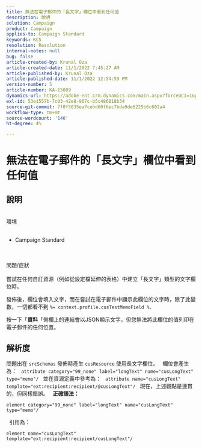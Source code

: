 ```yaml
---
title: 無法在電子郵件的「長文字」欄位中看到任何值
description: 說明
solution: Campaign
product: Campaign
applies-to: Campaign Standard
keywords: KCS
resolution: Resolution
internal-notes: null
bug: false
article-created-by: Krunal Oza
article-created-date: 11/1/2022 7:45:27 AM
article-published-by: Krunal Oza
article-published-date: 11/1/2022 12:54:59 PM
version-number: 5
article-number: KA-15089
dynamics-url: https://adobe-ent.crm.dynamics.com/main.aspx?forceUCI=1&pagetype=entityrecord&etn=knowledgearticle&id=1a8ce124-b959-ed11-9561-6045bd0067ea
exl-id: 53e1557b-7c03-42e8-967c-b5c486818b34
source-git-commit: 7f0f5035ea7cebd60f6ec7bda9de6225b6c602a4
workflow-type: tm+mt
source-wordcount: '146'
ht-degree: 4%

---
```


# 無法在電子郵件的「長文字」欄位中看到任何值

## 說明

<br>環境<br><br>
- Campaign Standard



<br><br>問題/症狀<br><br>
嘗試在任何自訂資源（例如從設定檔延伸的表格）中建立「長文字」類型的文字欄位時。

發佈後，欄位會填入文字，而在嘗試在電子郵件中顯示此欄位的文字時，除了此變數，一切都看不到 `%= context.profile.cusTestMemoField %.`

按一下「<b>資料</b>「側欄上的連結會以JSON顯示文字，但您無法將此欄位的值列印在電子郵件的任何位置。


## 解析度


問題出在 `srcSchemas` 發佈時產生 `cusResource` 使用長文字欄位。
 
欄位會產生為：
 
`attribute category="99_none" label="longText" name="cusLongText" type="memo"/`
 
並在資源定義中參考為：
 
`attribute name="cusLongText" template="ext:recipient:recipient/@cusLongText"/`
 
現在，上述觀點是連貫的，但同樣錯誤。
 
<b>正確語法：</b>


```
element category="99_none" label="longText" name="cusLongText" type="memo"/
```


 
引用為：


```
element name="cusLongText" template="ext:recipient:recipient/cusLongText"/
```
